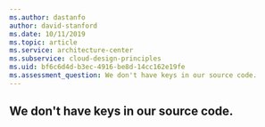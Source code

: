 ```yaml
---
ms.author: dastanfo
author: david-stanford
ms.date: 10/11/2019
ms.topic: article
ms.service: architecture-center
ms.subservice: cloud-design-principles
ms.uid: bf6c6d4d-b3ec-4916-be8d-14cc162e19fe
ms.assessment_question: We don't have keys in our source code.
---
```

## We don't have keys in our source code.


